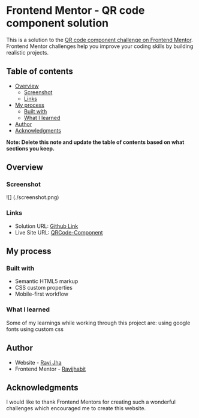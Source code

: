 # Frontend Mentor - QR code component solution

This is a solution to the [QR code component challenge on Frontend Mentor](https://www.frontendmentor.io/challenges/qr-code-component-iux_sIO_H). Frontend Mentor challenges help you improve your coding skills by building realistic projects. 

## Table of contents

- [Overview](#overview)
  - [Screenshot](#screenshot)
  - [Links](#links)
- [My process](#my-process)
  - [Built with](#built-with)
  - [What I learned](#what-i-learned )
- [Author](#author)
- [Acknowledgments](#acknowledgments)

**Note: Delete this note and update the table of contents based on what sections you keep.**

## Overview

### Screenshot

![] (./screenshot.png)

### Links

- Solution URL: [Github Link](https://github.com/Ravijhabit/FrontendMiniChallenge/tree/main/qr-code-component-main)
- Live Site URL: [QRCode-Component](https://frontend-mini-challenge.netlify.app/qr-code-component-main/index.html)

## My process

### Built with

- Semantic HTML5 markup
- CSS custom properties
- Mobile-first workflow

### What I learned

Some of my learnings while working through this project are:
 using google fonts
 using custom css
 

## Author

- Website - [Ravi Jha ](https://ravijhaportfolio.netlify.app/)
- Frontend Mentor - [Ravijhabit](https://www.frontendmentor.io/profile/Ravijhabit)


## Acknowledgments

I would like to thank Frontend Mentors for creating such a wonderful challenges which encouraged me to create this website.